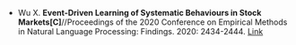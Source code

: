 * Wu X. <b>Event-Driven Learning of Systematic Behaviours in Stock Markets[C]</b>//Proceedings of the 2020 Conference on Empirical Methods in Natural Language Processing: Findings. 2020: 2434-2444. [Link](https://www.aclweb.org/anthology/2020.findings-emnlp.220/)
